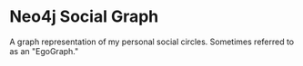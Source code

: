 # Neo4j Social Graph

A graph representation of my personal social circles. Sometimes referred to as an "EgoGraph."